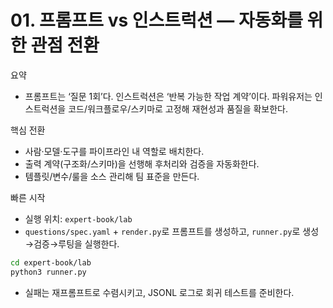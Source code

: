 # 01. 프롬프트 vs 인스트럭션 — 자동화를 위한 관점 전환

요약
- 프롬프트는 ‘질문 1회’다. 인스트럭션은 ‘반복 가능한 작업 계약’이다. 파워유저는 인스트럭션을 코드/워크플로우/스키마로 고정해 재현성과 품질을 확보한다.

핵심 전환
- 사람·모델·도구를 파이프라인 내 역할로 배치한다.
- 출력 계약(구조화/스키마)을 선행해 후처리와 검증을 자동화한다.
- 템플릿/변수/룰을 소스 관리해 팀 표준을 만든다.

빠른 시작
- 실행 위치: `expert-book/lab`
- `questions/spec.yaml` + `render.py`로 프롬프트를 생성하고, `runner.py`로 생성→검증→루팅을 실행한다.
```bash
cd expert-book/lab
python3 runner.py
```
- 실패는 재프롬프트로 수렴시키고, JSONL 로그로 회귀 테스트를 준비한다.


